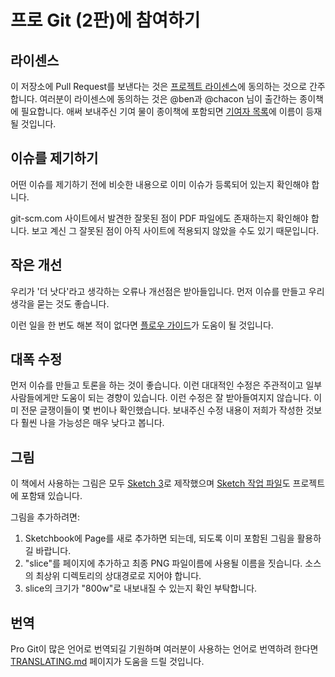 # 프로 Git (2판)에 참여하기

## 라이센스

이 저장소에 Pull Request를 보낸다는 것은 [프로젝트 라이센스](LICENSE.asc)에 동의하는 것으로 간주합니다.
여러분이 라이센스에 동의하는 것은 @ben과 @chacon 님이 출간하는 종이책에 필요합니다.
애써 보내주신 기여 물이 종이책에 포함되면 [기여자 목록](book/contributors.asc)에 이름이 등재될 것입니다.

## 이슈를 제기하기

어떤 이슈를 제기하기 전에 비슷한 내용으로 이미 이슈가 등록되어 있는지 확인해야 합니다.

git-scm.com 사이트에서 발견한 잘못된 점이 PDF 파일에도 존재하는지 확인해야 합니다.
보고 계신 그 잘못된 점이 아직 사이트에 적용되지 않았을 수도 있기 때문입니다.

## 작은 개선

우리가 '더 낫다'라고 생각하는 오류나 개선점은 받아들입니다.
먼저 이슈를 만들고 우리 생각을 묻는 것도 좋습니다.

이런 일을 한 번도 해본 적이 없다면 [플로우 가이드](https://guides.github.com/introduction/flow/)가 도움이 될 것입니다.

## 대폭 수정

먼저 이슈를 만들고 토론을 하는 것이 좋습니다.
이런 대대적인 수정은 주관적이고 일부 사람들에게만 도움이 되는 경향이 있습니다. 이런 수정은 잘 받아들여지지 않습니다.
이미 전문 글쟁이들이 몇 번이나 확인했습니다. 보내주신 수정 내용이 저희가 작성한 것보다 훨씬 나을 가능성은 매우 낮다고 봅니다.

## 그림

이 책에서 사용하는 그림은 모두 [Sketch 3](http://bohemiancoding.com/sketch/)로 제작했으며 [Sketch 작업 파일](diagram-source/progit.sketch)도 프로젝트에 포함돼 있습니다.

그림을 추가하려면:

1. Sketchbook에 Page를 새로 추가하면 되는데, 되도록 이미 포함된 그림을 활용하길 바랍니다.
1. "slice"를 페이지에 추가하고 최종 PNG 파일이름에 사용될 이름을 짓습니다. 소스의 최상위 디렉토리의 상대경로로 지어야 합니다.
1. slice의 크기가 "800w"로 내보내질 수 있는지 확인 부탁합니다.


## 번역

Pro Git이 많은 언어로 번역되길 기원하며 여러분이 사용하는 언어로 번역하려 한다면 [TRANSLATING.md](TRANSLATING.md) 페이지가 도움을 드릴 것입니다.
